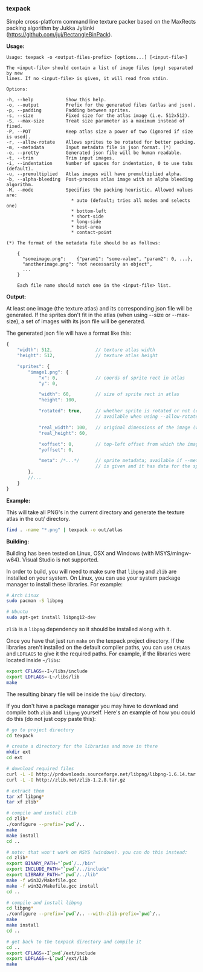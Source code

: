 ### **texpack**

Simple cross-platform command line texture packer based on the MaxRects packing algorithm by Jukka Jylänki (https://github.com/juj/RectangleBinPack).

**Usage:**

```
Usage: texpack -o <output-files-prefix> [options...] [<input-file>]

The <input-file> should contain a list of image files (png) separated by new
lines. If no <input-file> is given, it will read from stdin.

Options:

-h, --help            Show this help.
-o, --output          Prefix for the generated files (atlas and json).
-p, --padding         Padding between sprites.
-s, --size            Fixed size for the atlas image (i.e. 512x512).
-S, --max-size        Treat size parameter as a maximum instead of fixed.
-P, --POT             Keep atlas size a power of two (ignored if size is used).
-r, --allow-rotate    Allows sprites to be rotated for better packing.
-m, --metadata        Input metadata file in json format. (*)
-e, --pretty          Generated json file will be human readable.
-t, --trim            Trim input images.
-i, --indentation     Number of spaces for indentation, 0 to use tabs (default).
-u, --premultiplied   Atlas images will have premultiplied alpha.
-b, --alpha-bleeding  Post-process atlas image with an alpha bleeding algorithm.
-M, --mode            Specifies the packing heuristic. Allowed values are:
                        * auto (default; tries all modes and selects one)
                        * bottom-left
                        * short-side
                        * long-side
                        * best-area
                        * contact-point

(*) The format of the metadata file should be as follows:

    {
      "someimage.png":    {"param1": "some-value", "param2": 0, ...},
      "anotherimage.png": "not necessarily an object",
      ...
    }

    Each file name should match one in the <input-file> list.
```

**Output:**

At least one image (the texture atlas) and its corresponding json file will be generated. If the sprites don't fit in the atlas (when using --size or --max-size), a set of images with its json file will be generated.

The generated json file will have a format like this:

```javascript
{
    "width": 512,                // texture atlas width
    "height": 512,               // texture atlas height

    "sprites": {
        "image1.png": {
            "x": 0,              // coords of sprite rect in atlas
            "y": 0,

            "width": 60,         // size of sprite rect in atlas
            "height": 100,

            "rotated": true,     // whether sprite is rotated or not (clockwise)
                                 // available when using --allow-rotate

            "real_width": 100,   // original dimensions of the image (when using --trim)
            "real_height": 60,

            "xoffset": 0,        // top-left offset from which the image was trimmed
            "yoffset": 0,

            "meta": /*...*/      // sprite metadata; available if --metadata
                                 // is given and it has data for the sprite
        },
        //...
    }
}
```

**Example:**

This will take all PNG's in the current directory and generate the texture atlas in the out/ directory.

```bash
find . -name "*.png" | texpack -o out/atlas
```

**Building:**

Building has been tested on Linux, OSX and Windows (with MSYS/mingw-w64). Visual Studio is not supported.

In order to build, you will need to make sure that `libpng` and `zlib` are installed on your system. On Linux, you can use your system package manager to install these libraries. For example:

```bash
# Arch Linux
sudo pacman -S libpng

# Ubuntu
sudo apt-get install libpng12-dev
```

`zlib` is a `libpng` dependency so it should be installed along with it.

Once you have that just run `make` on the texpack project directory. If the libraries aren't installed on the default compiler paths, you can use `CFLAGS` and `LDFLAGS` to give it the required paths. For example, if the libraries were located inside `~/libs`:

```bash
export CFLAGS=-I~/libs/include
export LDFLAGS=-L~/libs/lib
make
```

The resulting binary file will be inside the `bin/` directory.

If you don't have a package manager you may have to download and compile both `zlib` and `libpng` yourself. Here's an example of how you could do this (do not just copy paste this):

```bash
# go to project directory
cd texpack

# create a directory for the libraries and move in there
mkdir ext
cd ext

# download required files
curl -L -O http://prdownloads.sourceforge.net/libpng/libpng-1.6.14.tar.gz?download
curl -L -O http://zlib.net/zlib-1.2.8.tar.gz

# extract them
tar xf libpng*
tar xf zlib*

# compile and install zlib
cd zlib*
./configure --prefix=`pwd`/..
make
make install
cd ..

# note: that won't work on MSYS (windows). you can do this instead:
cd zlib*
export BINARY_PATH="`pwd`/../bin"
export INCLUDE_PATH="`pwd`/../include"
export LIBRARY_PATH="`pwd`/../lib"
make -f win32/Makefile.gcc
make -f win32/Makefile.gcc install
cd ..

# compile and install libpng
cd libpng*
./configure --prefix=`pwd`/.. --with-zlib-prefix=`pwd`/..
make
make install
cd ..

# get back to the texpack directory and compile it
cd ..
export CFLAGS=-I`pwd`/ext/include
export LDFLAGS=-L`pwd`/ext/lib
make
```
